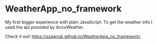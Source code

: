 # WeatherApp_no_framework

My first bigger experience with plain JavaScript. To get the weather info I used the api provided by AccuWeather.

Check it out! https://szawruk.github.io/WeatherApp_no_framework/
